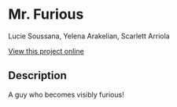 # Mr. Furious

Lucie Soussana, Yelena Arakelian, Scarlett Arriola

[View this project online](URL_FOR_THE_RUNNING_PROJECT)

## Description

A guy who becomes visibly furious!